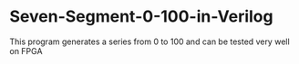 # Seven-Segment-0-100-in-Verilog
This program generates a series from 0 to 100 and can be tested very well on FPGA 
